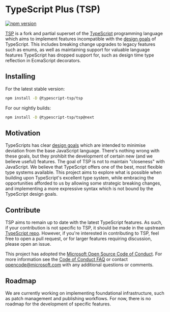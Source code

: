 
# TypeScript Plus (TSP)

[![npm version](https://badge.fury.io/js/@typescript-tsp%2Ftsp.svg)](https://badge.fury.io/js/@typescript-tsp%2Ftsp)

[TSP](https://github.com/bcheidemann/TSP) is a fork and partial superset of the [TypeScript](https://www.typescriptlang.org/)
programming language which aims to implement features incompatible with the [design goals](https://github.com/microsoft/TypeScript/wiki/TypeScript-Design-Goals)
of TypeScript. This includes breaking change upgrades to legacy features such as enums, as well as maintaining support
for valuable language features TypeScript has dropped support for, such as design time type reflection in EcmaScript
decorators.

## Installing

For the latest stable version:

```bash
npm install -D @typescript-tsp/tsp
```

For our nightly builds:

```bash
npm install -D @typescript-tsp/tsp@next
```

## Motivation

TypeScripts has clear [design goals](https://github.com/microsoft/TypeScript/wiki/TypeScript-Design-Goals) which are
intended to minimise deviation from the base JavaScript language. There's nothing wrong with these goals, but they
prohibit the development of certain new (and we believe useful) features. The goal of TSP is not to maintain "closeness"
with JavaScript. We believe that TypeScript offers one of the best, most flexible type systems available. This project
aims to explore what is possible when building upon TypeScript's excellent type system, while embracing the
opportunities afforded to us by allowing some strategic breaking changes, and implementing a more expressive syntax
which is not bound by the TypeScript design goals.

## Contribute

TSP aims to remain up to date with the latest TypeScript features. As such, if your contribution is not specific to TSP,
it should be made in the upstream [TypeScript repo](https://github.com/microsoft/TypeScript#contribute). However, if
you're interested in contributing to TSP, feel free to open a pull request, or for larger features requiring
discussion, please open an issue.

This project has adopted the [Microsoft Open Source Code of Conduct](https://opensource.microsoft.com/codeofconduct/).
For more information see the [Code of Conduct FAQ](https://opensource.microsoft.com/codeofconduct/faq/) or contact
[opencode@microsoft.com](mailto:opencode@microsoft.com) with any additional questions or comments.

## Roadmap

We are currently working on implementing foundational infrastructure, such as patch management and publishing workflows.
For now, there is no roadmap for the development of specific features.
